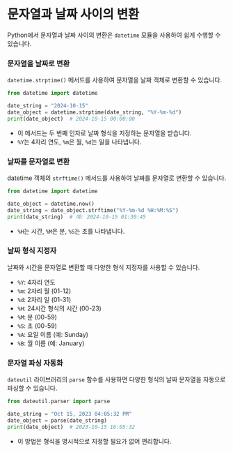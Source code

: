 # 문자열과 날짜 사이의 변환

Python에서 문자열과 날짜 사이의 변환은 `datetime` 모듈을 사용하여 쉽게 수행할 수 있습니다.

### 문자열을 날짜로 변환

`datetime.strptime()` 메서드를 사용하여 문자열을 날짜 객체로 변환할 수 있습니다.

```python
from datetime import datetime

date_string = "2024-10-15"
date_object = datetime.strptime(date_string, "%Y-%m-%d")
print(date_object)  # 2024-10-15 00:00:00
```

- 이 메서드는 두 번째 인자로 날짜 형식을 지정하는 문자열을 받습니다.
- `%Y`는 4자리 연도, `%m`은 월, `%d`는 일을 나타냅니다.

### 날짜를 문자열로 변환

datetime 객체의 `strftime()` 메서드를 사용하여 날짜를 문자열로 변환할 수 있습니다.

```python
from datetime import datetime

date_object = datetime.now()
date_string = date_object.strftime("%Y-%m-%d %H:%M:%S")
print(date_string)  # 예: 2024-10-15 01:30:45
```

- `%H`는 시간, `%M`은 분, `%S`는 초를 나타냅니다.

### 날짜 형식 지정자

날짜와 시간을 문자열로 변환할 때 다양한 형식 지정자를 사용할 수 있습니다.

- `%Y`: 4자리 연도
- `%m`: 2자리 월 (01-12)
- `%d`: 2자리 일 (01-31)
- `%H`: 24시간 형식의 시간 (00-23)
- `%M`: 분 (00-59)
- `%S`: 초 (00-59)
- `%A`: 요일 이름 (예: Sunday)
- `%B`: 월 이름 (예: January)

### 문자열 파싱 자동화

`dateutil` 라이브러리의 `parse` 함수를 사용하면 다양한 형식의 날짜 문자열을 자동으로 파싱할 수 있습니다.

```python
from dateutil.parser import parse

date_string = "Oct 15, 2023 04:05:32 PM"
date_object = parse(date_string)
print(date_object)  # 2023-10-15 16:05:32
```

- 이 방법은 형식을 명시적으로 지정할 필요가 없어 편리합니다.
